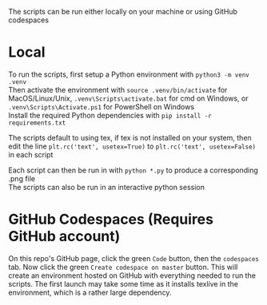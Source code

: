 The scripts can be run either locally on your machine or using GitHub codespaces

# Local
To run the scripts, first setup a Python environment with
`python3 -m venv .venv`\
Then activate the environment with
`source .venv/bin/activate` for MacOS/Linux/Unix, `.venv\Scripts\activate.bat` for cmd on Windows, or `.venv\Scripts\Activate.ps1` for PowerShell on Windows\
Install the required Python dependencies with
`pip install -r requirements.txt`

The scripts default to using tex, if tex is not installed on your system, then edit the line `plt.rc('text', usetex=True)` to `plt.rc('text', usetex=False)` in each script

Each script can then be run in with `python *.py` to produce a corresponding .png file\
The scripts can also be run in an interactive python session

# GitHub Codespaces (Requires GitHub account)
On this repo's GitHub page, click the green `Code` button, then the `codespaces` tab. Now click the green `Create codespace on master` button. This will create an environment hosted on GitHub with everything needed to run the scripts. The first launch may take some time as it installs texlive in the environment, which is a rather large dependency.
